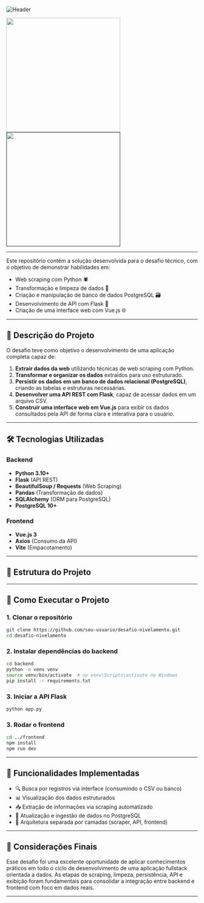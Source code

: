 ![Header](https://github.com/user-attachments/assets/0e5667fd-0729-45f2-9cb2-c264dcbc0489)

<a href="https://miro.com/app/board/uXjVIOQp9eM=/?share_link_id=792001140927">
   <img src="https://github.com/user-attachments/assets/d260dd3d-941f-4662-83e6-09d29804a40e" width="300" >
</a>



<a href="">
   <img src="https://github.com/user-attachments/assets/8038ac21-fdf6-4516-b28c-0191b1993a8e" width="300" >
</a>


---
Este repositório contém a solução desenvolvida para o desafio técnico, com o objetivo de demonstrar habilidades em:

- Web scraping com Python 🕷️  
- Transformação e limpeza de dados 🧹  
- Criação e manipulação de banco de dados PostgreSQL 🗃️  
- Desenvolvimento de API com Flask 🔌  
- Criação de uma interface web com Vue.js 🌐  

---

## 🧩 Descrição do Projeto

O desafio teve como objetivo o desenvolvimento de uma aplicação completa capaz de:

1. **Extrair dados da web** utilizando técnicas de web scraping com Python.
2. **Transformar e organizar os dados** extraídos para uso estruturado.
3. **Persistir os dados em um banco de dados relacional (PostgreSQL)**, criando as tabelas e estruturas necessárias.
4. **Desenvolver uma API REST com Flask**, capaz de acessar dados em um arquivo CSV.
5. **Construir uma interface web em Vue.js** para exibir os dados consultados pela API de forma clara e interativa para o usuário.

---

## 🛠️ Tecnologias Utilizadas

### Backend
- **Python 3.10+**
- **Flask** (API REST)
- **BeautifulSoup / Requests** (Web Scraping)
- **Pandas** (Transformação de dados)
- **SQLAlchemy** (ORM para PostgreSQL)
- **PostgreSQL 10+**

### Frontend
- **Vue.js 3**
- **Axios** (Consumo da API)
- **Vite** (Empacotamento)

---

## 📁 Estrutura do Projeto



---

## 🚀 Como Executar o Projeto

### 1. Clonar o repositório
```bash
git clone https://github.com/seu-usuario/desafio-nivelamento.git
cd desafio-nivelamento
```

### 2. Instalar dependências do backend
```bash
cd backend
python -m venv venv
source venv/bin/activate  # ou venv\Scripts\activate no Windows
pip install -r requirements.txt
```

### 3. Iniciar a API Flask
```bash
python app.py
```

### 3. Rodar o frontend
```bash
cd ../frontend
npm install
npm run dev
```

---

## 🔎 Funcionalidades Implementadas

- 🔍 Busca por registros via interface (consumindo o CSV ou banco)
- 📊 Visualização dos dados estruturados
- 📥 Extração de informações via scraping automatizado
- 🔄 Atualização e ingestão de dados no PostgreSQL
- 🔐 Arquitetura separada por camadas (scraper, API, frontend)

---

## 💬 Considerações Finais

Esse desafio foi uma excelente oportunidade de aplicar conhecimentos práticos em todo o ciclo de desenvolvimento de uma aplicação fullstack orientada a dados. As etapas de scraping, limpeza, persistência, API e exibição foram fundamentais para consolidar a integração entre backend e frontend com foco em dados reais.

---
